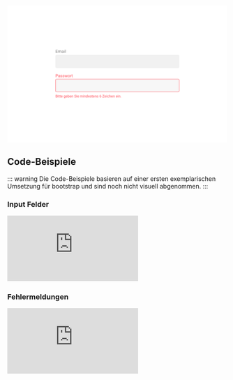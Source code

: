 ![](./formular.png)

## Code-Beispiele

::: warning
Die Code-Beispiele basieren auf einer ersten exemplarischen Umsetzung für bootstrap und sind noch nicht visuell abgenommen.
:::

### Input Felder

<iframe style="border: 0" src="https://dpa-connect.github.io/bootstrap-theme/input.html"></iframe>

### Fehlermeldungen

<iframe style="border: 0" src="https://dpa-connect.github.io/bootstrap-theme/input-error.html"></iframe>
